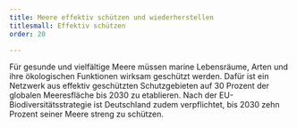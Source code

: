 ```yaml
---
title: Meere effektiv schützen und wiederherstellen
titlesmall: Effektiv schützen
order: 20

---
```

Für gesunde und vielfältige Meere müssen marine Lebensräume, Arten und ihre ökologischen Funktionen wirksam geschützt werden. Dafür ist ein Netzwerk aus effektiv geschützten Schutzgebieten auf 30 Prozent der globalen Meeresfläche bis 2030 zu etablieren. Nach der EU-Biodiversitätsstrategie ist Deutschland zudem verpflichtet, bis 2030 zehn Prozent seiner Meere streng zu schützen.